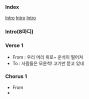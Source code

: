 
### Index
[Intro](#Intro(8마디))
[Intro](#Intro(8마디))
[Intro](#Intro(8마디))


### Intro(8마디)
### Verse 1
- From : 우리 머리 위로~ 운석이 떨어져
- To : 사람들은 모른척! 고기만 뜯고 있네
### Chorus 1
- From
- 